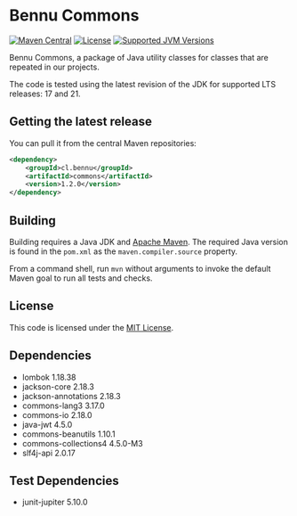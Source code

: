 Bennu Commons
=============

[![Maven Central](https://img.shields.io/maven-central/v/cl.bennu/commons?label=Maven%20Central&logo=sonatype)](https://search.maven.org/artifact/cl.bennu/commons)
[![License](https://img.shields.io/github/license/bennu/commons?label=License&logo=opensourceinitiative)](https://opensource.org/license/mit-0)
[![Supported JVM Versions](https://img.shields.io/badge/JVM-17--21-brightgreen.svg?label=JVM&logo=openjdk)](https://adoptium.net/es/temurin/releases/)

Bennu Commons, a package of Java utility  classes for
classes that are repeated in our projects.

The code is tested using the latest revision of the JDK for supported
LTS releases: 17 and 21.

Getting the latest release
--------------------------

You can pull it from the central Maven repositories:

```xml
<dependency>
    <groupId>cl.bennu</groupId>
    <artifactId>commons</artifactId>
    <version>1.2.0</version>
</dependency>
```

Building
--------

Building requires a Java JDK and [Apache Maven](https://maven.apache.org/).
The required Java version is found in the `pom.xml` as the `maven.compiler.source` property.

From a command shell, run `mvn` without arguments to invoke the default Maven goal to run all tests and checks.

License
-------

This code is licensed under the [MIT License](https://opensource.org/license/mit).

Dependencies
------------

- lombok 1.18.38
- jackson-core 2.18.3
- jackson-annotations 2.18.3
- commons-lang3 3.17.0
- commons-io 2.18.0
- java-jwt 4.5.0
- commons-beanutils 1.10.1
- commons-collections4 4.5.0-M3
- slf4j-api 2.0.17

Test Dependencies
------------

- junit-jupiter 5.10.0